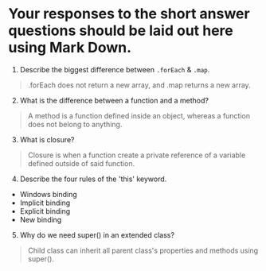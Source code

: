 # Your responses to the short answer questions should be laid out here using Mark Down.
1. Describe the biggest difference between `.forEach` & `.map`.
> .forEach does not return a new array, and .map returns a new array.

2. What is the difference between a function and a method?
> A method is a function defined inside an object, whereas a function does not belong to anything.

3. What is closure?
> Closure is when a function create a private reference of a variable defined outside of said function.

4. Describe the four rules of the 'this' keyword.
* Windows binding
* Implicit binding
* Explicit binding
* New binding

5. Why do we need super() in an extended class?
> Child class can inherit all parent class's properties and methods using super().
